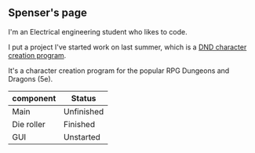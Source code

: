 ## Spenser's page

I'm an Electrical engineering student who likes to code.

I put a project I've started work on last summer, which is a [DND character creation program](https://github.com/spenserMcGaughey/dndcharactermaker).

It's a character creation program for the popular RPG Dungeons and Dragons (5e).

component   | Status
----------- | --------
Main        | Unfinished
Die roller  | Finished
GUI         | Unstarted



